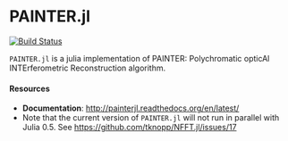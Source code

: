 PAINTER.jl
==========

[![Build Status](https://travis-ci.org/andferrari/PAINTER.jl.svg?branch=master)](https://travis-ci.org/andferrari/PAINTER.jl)

``PAINTER.jl`` is a julia implementation of PAINTER: Polychromatic
opticAl INTErferometric Reconstruction algorithm.

#### Resources

* **Documentation**: <http://painterjl.readthedocs.org/en/latest/>
* Note that the current version of ``PAINTER.jl`` will not run in parallel with Julia 0.5.
See <https://github.com/tknopp/NFFT.jl/issues/17>
